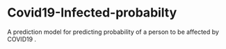 # Covid19-Infected-probabilty
A prediction model for predicting probability of a person to be affected by COVID19 . 
